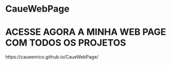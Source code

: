 # CaueWebPage
<h1> ACESSE AGORA A MINHA WEB PAGE COM TODOS OS PROJETOS </h1>
https://caueenrico.github.io/CaueWebPage/
